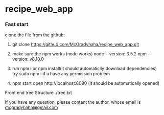 # recipe_web_app
### Fast start
clone the file from the github:

1. git clone https://github.com/McGradyhaha/recipe_web_app.git

2. make sure the npm works (node works)
   node --version: 3.5.2
   npm --version: v8.10.0

3. run npm i or npm install(it should automaticlly download dependencies)
   try sudo npm i if u have any permission problem
   
4. npm start
open http://localhost:8080 (it should be automatically opened)


Front end tree Structure
./tree.txt


If you have any question, please contant the author, whose email is mcgradyhaha@gmail.com
